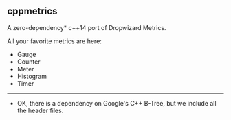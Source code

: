 cppmetrics
----------

A zero-dependency* c++14 port of Dropwizard Metrics.

All your favorite metrics are here:
- Gauge
- Counter
- Meter
- Histogram
- Timer

-------
* OK, there is a dependency on Google's C++ B-Tree, but we include all the header files.
